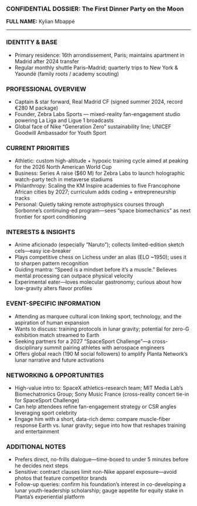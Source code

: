 ### CONFIDENTIAL DOSSIER: The First Dinner Party on the Moon

**FULL NAME:** Kylian Mbappé

---
### IDENTITY & BASE
- Primary residence: 16th arrondissement, Paris; maintains apartment in Madrid after 2024 transfer
- Regular monthly shuttle Paris–Madrid; quarterly trips to New York & Yaoundé (family roots / academy scouting)

### PROFESSIONAL OVERVIEW
- Captain & star forward, Real Madrid CF (signed summer 2024, record €280 M package)
- Founder, Zebra Labs Sports — mixed-reality fan-engagement studio powering La Liga and Ligue 1 broadcasts
- Global face of Nike “Generation Zero” sustainability line; UNICEF Goodwill Ambassador for Youth Sport

### CURRENT PRIORITIES
- Athletic: custom high-altitude + hypoxic training cycle aimed at peaking for the 2026 North American World Cup
- Business: Series A raise ($60 M) for Zebra Labs to launch holographic watch-party tech in metaverse stadiums
- Philanthropy: Scaling the KM Inspire academies to five Francophone African cities by 2027; curriculum adds coding + entrepreneurship tracks
- Personal: Quietly taking remote astrophysics courses through Sorbonne’s continuing-ed program—sees “space biomechanics” as next frontier for sport conditioning

### INTERESTS & INSIGHTS
- Anime aficionado (especially “Naruto”); collects limited-edition sketch cels—easy ice-breaker
- Plays competitive chess on Lichess under an alias (ELO ~1950); uses it to sharpen pattern recognition
- Guiding mantra: “Speed is a mindset before it’s a muscle.” Believes mental processing can outpace physical velocity
- Experimental eater—loves molecular gastronomy; curious about how low-gravity alters flavor profiles

### EVENT-SPECIFIC INFORMATION
- Attending as marquee cultural icon linking sport, technology, and the aspiration of human expansion
- Wants to discuss: training protocols in lunar gravity; potential for zero-G exhibition match streamed to Earth
- Seeking partners for a 2027 “SpaceSport Challenge”—a cross-disciplinary summit pairing athletes with aerospace engineers
- Offers global reach (190 M social followers) to amplify Planta Network’s lunar narrative and future activations

### NETWORKING & OPPORTUNITIES
- High-value intro to: SpaceX athletics-research team; MIT Media Lab’s Biomechatronics Group; Sony Music France (cross-reality concert tie-in for SpaceSport Challenge)
- Can help attendees refine fan-engagement strategy or CSR angles leveraging sport celebrity
- Engage him with a short, data-rich demo: compare muscle-fiber response Earth vs. lunar gravity; segue into how that reshapes training and entertainment

### ADDITIONAL NOTES
- Prefers direct, no-frills dialogue—time-boxed to under 5 minutes before he decides next steps
- Sensitive: contract clauses limit non-Nike apparel exposure—avoid photos that feature competitor brands
- Follow-up queries: confirm his foundation’s interest in co-developing a lunar youth-leadership scholarship; gauge appetite for equity stake in Planta’s experiential platform